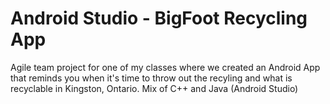 # Android Studio - BigFoot Recycling App

Agile team project for one of my classes where we created an Android App that reminds you when it's time to throw out the recyling and what is recyclable in Kingston, Ontario. Mix of C++ and Java (Android Studio)
